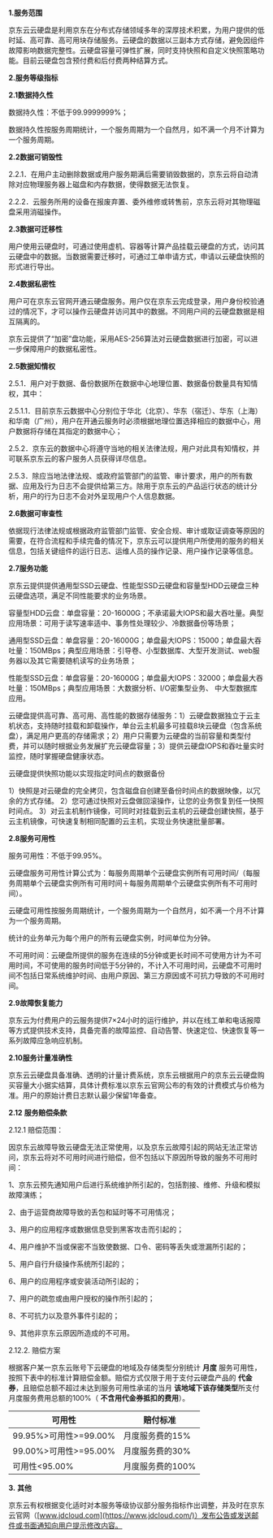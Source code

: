 **1.服务范围**

京东云云硬盘是利用京东在分布式存储领域多年的深厚技术积累，为用户提供的低时延、高可靠、高可用块存储服务。云硬盘的数据以三副本方式存储，避免因组件故障影响数据完整性。云硬盘容量可弹性扩展，同时支持快照和自定义快照策略功能。目前云硬盘包含预付费和后付费两种结算方式。

**2.服务等级指标**

**2.1数据持久性**

数据持久性：不低于99.9999999%；

数据持久性按服务周期统计，一个服务周期为一个自然月，如不满一个月不计算为一个服务周期。

**2.2数据可销毁性**

2.2.1．在用户主动删除数据或用户服务期满后需要销毁数据的，京东云将自动清除对应物理服务器上磁盘和内存数据，使得数据无法恢复。

2.2.2．云服务所用的设备在报废弃置、委外维修或转售前，京东云将对其物理磁盘采用消磁操作。

**2.3数据可迁移性**

用户使用云硬盘时，可通过使用虚机、容器等计算产品挂载云硬盘的方式，访问其云硬盘中的数据。当数据需要迁移时，可通过工单申请方式，申请以云硬盘快照的形式进行导出。

**2.4数据私密性**

用户可在京东云官网开通云硬盘服务。用户仅在京东云完成登录，用户身份校验通过的情况下，才可以操作云硬盘并访问其中的数据。不同用户间的云硬盘数据是相互隔离的。

京东云提供了“加密”盘功能，采用AES-256算法对云硬盘数据进行加密，可以进一步保障用户的数据私密性。

**2.5数据知情权**

2.5.1．用户对于数据、备份数据所在数据中心地理位置、数据备份数量具有知情权，其中：

2.5.1.1．目前京东云数据中心分别位于华北（北京）、华东（宿迁）、华东（上海）和华南（广州），用户在开通云服务时必须根据地理位置选择相应的数据中心，用户数据将存储在其指定的数据中心；

2.5.2．京东云的数据中心将遵守当地的相关法律法规，用户对此具有知情权，并可联系京东云的客户服务人员获得详尽信息。

2.5.3．除应当地法律法规、或政府监管部门的监管、审计要求，用户的所有数据、应用及行为日志不会提供给第三方。除用于京东云的产品运行状态的统计分析，用户的行为日志不会对外呈现用户个人信息数据。

**2.6数据可审查性**

依据现行法律法规或根据政府监管部门监管、安全合规、审计或取证调查等原因的需要，在符合流程和手续完备的情况下，京东云可以提供用户所使用的服务的相关信息，包括关键组件的运行日志、运维人员的操作记录、用户操作记录等信息。

**2.7服务功能**

京东云提供提供通用型SSD云硬盘、性能型SSD云硬盘和容量型HDD云硬盘三种云硬盘选项，满足不同性能要求的业务场景。

容量型HDD云盘：单盘容量：20-16000G；不承诺最大IOPS和最大吞吐量。典型应用场景：可用于读写速率适中、事务性处理较少、冷数据备份等场景； 

通用型SSD云盘：单盘容量：20-16000G；单盘最大IOPS：15000；单盘最大吞吐量：150MBps；典型应用场景：引导卷、小型数据库、大型开发测试、web服务器以及其它需要随机读写的业务场景； 

性能型SSD云盘：单盘容量：20-16000G；单盘最大IOPS：32000；单盘最大吞吐量：150MBps；典型应用场景：大数据分析、I/O密集型业务、 中大型数据库应用。

云硬盘提供高可靠、高可用、高性能的数据存储服务：1）云硬盘数据独立于云主机状态，支持随时挂载和卸载操作，单台云主机最多可挂载8块云硬盘（包含系统盘），满足用户更高的存储需求；2）用户只需要为云硬盘的当前容量和类型付费，并可以随时根据业务发展扩充云硬盘容量；3）提供云硬盘IOPS和吞吐量实时监控，随时掌握硬盘健康状态。

云硬盘提供快照功能以实现指定时间点的数据备份

1）快照是对云硬盘的完全拷贝，包含磁盘自创建至备份时间点的数据映像，以冗余的方式存储。 2）您可通过快照对云盘做回滚操作，让您的业务恢复到任一快照时间点。 3）对云主机制作镜像，可同时对挂载到云主机的云硬盘创建快照，基于云主机镜像，可快速复制相同配置的云主机，实现业务快速批量部署。

**2.8服务可用性**

服务可用性：不低于99.95%。

云硬盘服务可用性计算公式为：每服务周期单个云硬盘实例所有可用时间/（每服务周期单个云硬盘实例所有可用时间＋每服务周期单个云硬盘实例所有不可用时间）。

云硬盘可用性按服务周期统计，一个服务周期为一个自然月，如不满一个月不计算为一个服务周期。

统计的业务单元为每个用户的所有云硬盘实例，时间单位为分钟。

不可用时间：云硬盘所提供的服务在连续的5分钟或更长时间不可使用方计为不可用时间，不可使用的服务时间低于5分钟的，不计入不可用时间，云硬盘不可用时间不包括日常系统维护时间、由用户原因、第三方原因或不可抗力导致的不可用时间。

**2.9故障恢复能力**

京东云为付费用户的云服务提供7×24小时的运行维护，并以在线工单和电话报障等方式提供技术支持，具备完善的故障监控、自动告警、快速定位、快速恢复等一系列故障应急响应机制。

**2.10服务计量准确性**

京东云云硬盘具备准确、透明的计量计费系统，京东云根据用户的京东云云硬盘购买容量大小据实结算，具体计费标准以京东云官网公布的有效的计费模式与价格为准。用户的原始计费日志默认最少保留1年备查。

**2.12** **服务赔偿条款**

2.12.1 赔偿范围：

因京东云故障导致云硬盘无法正常使用，以及京东云故障引起的网站无法正常访问，京东云将对不可用时间进行赔偿，但不包括以下原因所导致的服务不可用时间：

1、京东云预先通知用户后进行系统维护所引起的，包括割接、维修、升级和模拟故障演练；

2、由于运营商故障导致的丢包和延时等不可用情况；

3、用户的应用程序或数据信息受到黑客攻击而引起的；

4、用户维护不当或保密不当致使数据、口令、密码等丢失或泄漏所引起的；

5、用户自行升级操作系统所引起的；

6、用户的应用程序或安装活动所引起的；

7、用户的疏忽或由用户授权的操作所引起的；

8、不可抗力以及意外事件引起的；

9、其他非京东云原因所造成的不可用。

2.12.2. 赔偿方案

根据客户某一京东云账号下云硬盘的地域及存储类型分别统计 **月度** 服务可用性，按照下表中的标准计算赔偿金额。赔偿方式仅限于用于支付云硬盘产品的 **代金券**，且赔偿总额不超过未达到服务可用性承诺的当月 **该地域下该存储类型**所支付月度服务费用总额的100%（ **不含用代金券抵扣的费用**）。 

 

| **可用性**            | **赔付标准**     |
| --------------------- | ---------------- |
| 99.95%>可用性>=99.00% | 月度服务费的15%  |
| 99.00%>可用性>=95.00% | 月度服务费的30%  |
| 可用性<95.00%         | 月度服务费的100% |

 

**3.** **其他**

京东云有权根据变化适时对本服务等级协议部分服务指标作出调整，并及时在京东云官网（[www.jdcloud.com](https://www.jdcloud.com/)）发布公告或发送邮件或书面通知向用户提示修改内容。

 
